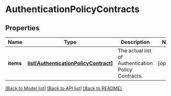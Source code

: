 # AuthenticationPolicyContracts

## Properties
Name | Type | Description | Notes
------------ | ------------- | ------------- | -------------
**items** | [**list[AuthenticationPolicyContract]**](AuthenticationPolicyContract.md) | The actual list of Authentication Policy Contracts. | [optional] 

[[Back to Model list]](../README.md#documentation-for-models) [[Back to API list]](../README.md#documentation-for-api-endpoints) [[Back to README]](../README.md)


